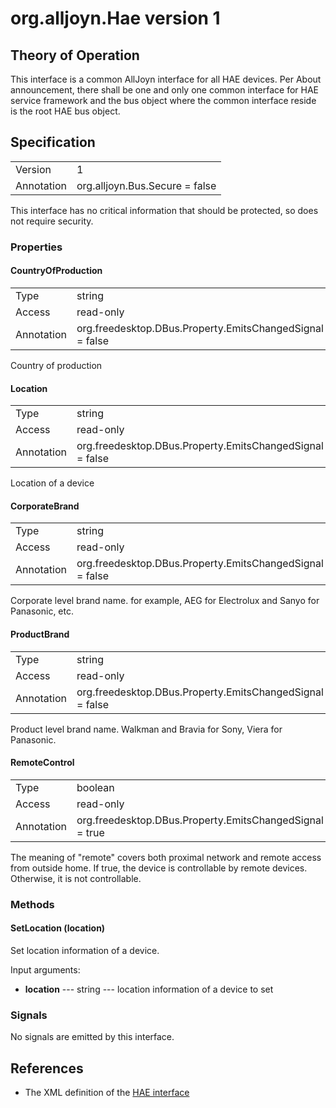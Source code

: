 # org.alljoyn.Hae version 1

## Theory of Operation
This interface is a common AllJoyn interface for all HAE devices. Per About
announcement, there shall be one and only one common interface for HAE service
framework and the bus object where the common interface reside is the root HAE
bus object.

## Specification

|            |                                                                |
|------------|----------------------------------------------------------------|
| Version    | 1                                                              |
| Annotation | org.alljoyn.Bus.Secure = false                                 |

This interface has no critical information that should be protected, so does not
require security.

### Properties

#### CountryOfProduction

|            |                                                                |
|------------|----------------------------------------------------------------|
| Type       | string                                                         |
| Access     | read-only                                                      |
| Annotation | org.freedesktop.DBus.Property.EmitsChangedSignal = false       |

Country of production

#### Location

|            |                                                                |
|------------|----------------------------------------------------------------|
| Type       | string                                                         |
| Access     | read-only                                                      |
| Annotation | org.freedesktop.DBus.Property.EmitsChangedSignal = false       |

Location of a device

#### CorporateBrand

|            |                                                                |
|------------|----------------------------------------------------------------|
| Type       | string                                                         |
| Access     | read-only                                                      |
| Annotation | org.freedesktop.DBus.Property.EmitsChangedSignal = false       |

Corporate level brand name. for example, AEG for Electrolux and Sanyo for
Panasonic, etc.

#### ProductBrand

|            |                                                                |
|------------|----------------------------------------------------------------|
| Type       | string                                                         |
| Access     | read-only                                                      |
| Annotation | org.freedesktop.DBus.Property.EmitsChangedSignal = false       |

Product level brand name. Walkman and Bravia for Sony, Viera for Panasonic.

#### RemoteControl

|            |                                                                |
|------------|----------------------------------------------------------------|
| Type       | boolean                                                        |
| Access     | read-only                                                      |
| Annotation | org.freedesktop.DBus.Property.EmitsChangedSignal = true        |

The meaning of "remote" covers both proximal network and remote access from
outside home. If true, the device is controllable by remote devices. Otherwise,
it is not controllable.

### Methods

#### SetLocation (location)

Set location information of a device.

Input arguments:

  * **location** --- string --- location information of a device to set

### Signals

No signals are emitted by this interface.

## References

  * The XML definition of the [HAE interface](Hae-v1.xml)
